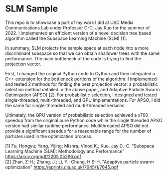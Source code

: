 # SLM Sample

This repo is to showcase a part of my work I did at USC Media Communications Lab
under Professor C-C. Jay Kuo for the summer of 2022. I implemented an efficient 
version of a novel decision tree based algorithm called the Subspace Learning
Machine (SLM) [1]. 

In summary, SLM projects the sample space at each node into a more discriminant
subspace so that we can obtain shallower trees with the same performance. The
main bottleneck of the code is trying to find the projection vector. 

First, I changed the original Python code to Cython and then integrated a C++ 
extension for the bottleneck portions of the algorithm. I implemented and 
tested 2 methods for finding the best projection vector: a probabilistic 
selection method detailed in the above paper, and Adaptive Particle Swarm 
Optimization (APSO) [2]. For probabilistic selection, I designed and tested
single-threaded, multi-threaded, and GPU implementations. For APSO, I did the same for 
single-threaded and multi-threaded versions. 

Ultimately, the GPU version of probabilistic selection achieved a x700 speedup from 
the original pure Python code while the single threaded APSO version had similar
runtime performance. Multithreaded APSO did not provide a significant speedup
for a reasonable range for the number of particles used in the optimization process.

[1] Fu, Hongyu; Yang, Yijing; Mishra, Vinod K.; Kuo, Jay C.-C. "Subspace Learning Machine (SLM): Methodology and Performance" https://arxiv.org/pdf/2205.05296.pdf \
[2] Zhan, Z-H.; Zhang, J.; Li, Y.; Chung, H.S-H. "Adaptive particle swarm optimization" https://eprints.gla.ac.uk/7645/1/7645.pdf 
